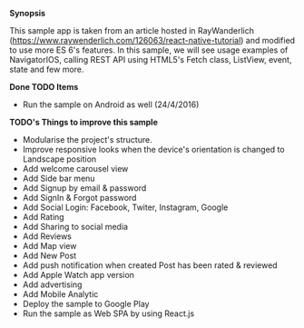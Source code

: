 **Synopsis**

This sample app is taken from an article hosted in RayWanderlich (https://www.raywenderlich.com/126063/react-native-tutorial) and modified to use more ES 6's features. In this sample, we will see usage examples of NavigatorIOS, calling REST API using HTML5's Fetch class, ListView, event, state and few more.

**Done TODO Items**
- Run the sample on Android as well (24/4/2016)

**TODO's Things to improve this sample**
- Modularise the project's structure.
- Improve responsive looks when the device's orientation is changed to Landscape position
- Add welcome carousel view
- Add Side bar menu
- Add Signup by email & password
- Add SignIn & Forgot password
- Add Social Login: Facebook, Twiter, Instagram, Google
- Add Rating
- Add Sharing to social media
- Add Reviews
- Add Map view
- Add New Post
- Add push notification when created Post has been rated & reviewed
- Add Apple Watch app version
- Add advertising
- Add Mobile Analytic
- Deploy the sample to Google Play
- Run the sample as Web SPA by using React.js